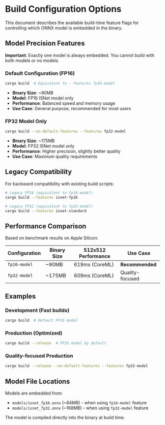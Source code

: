 # Build Configuration Options

This document describes the available build-time feature flags for controlling which ONNX model is embedded in the binary.

## Model Precision Features

**Important**: Exactly one model is always embedded. You cannot build with both models or no models.

### Default Configuration (FP16)
```bash
cargo build  # Equivalent to --features fp16-model
```
- **Binary Size**: ~90MB
- **Model**: FP16 ISNet model only
- **Performance**: Balanced speed and memory usage
- **Use Case**: General purpose, recommended for most users

### FP32 Model Only
```bash
cargo build --no-default-features --features fp32-model
```
- **Binary Size**: ~175MB  
- **Model**: FP32 ISNet model only
- **Performance**: Higher precision, slightly better quality
- **Use Case**: Maximum quality requirements

## Legacy Compatibility

For backward compatibility with existing build scripts:

```bash
# Legacy FP16 (equivalent to fp16-model)
cargo build --features isnet-fp16

# Legacy FP32 (equivalent to fp32-model)  
cargo build --features isnet-standard
```

## Performance Comparison

Based on benchmark results on Apple Silicon:

| Configuration | Binary Size | 512x512 Performance | Use Case |
|--------------|-------------|---------------------|----------|
| `fp16-model` | ~90MB       | 619ms (CoreML)      | **Recommended** |
| `fp32-model` | ~175MB      | 609ms (CoreML)      | Quality-focused |

## Examples

### Development (Fast builds)
```bash
cargo build  # Default FP16 model
```

### Production (Optimized)
```bash
cargo build --release  # FP16 model by default
```

### Quality-focused Production
```bash
cargo build --release --no-default-features --features fp32-model
```

## Model File Locations

Models are embedded from:
- `models/isnet_fp16.onnx` (~84MB) - when using `fp16-model` feature
- `models/isnet_fp32.onnx` (~168MB) - when using `fp32-model` feature

The model is compiled directly into the binary at build time.